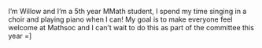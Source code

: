 I’m Willow and I’m a 5th year MMath student, I spend my time singing in a choir and playing piano when I can! My goal is to make everyone feel welcome at Mathsoc and I can’t wait to do this as part of the committee this year =]